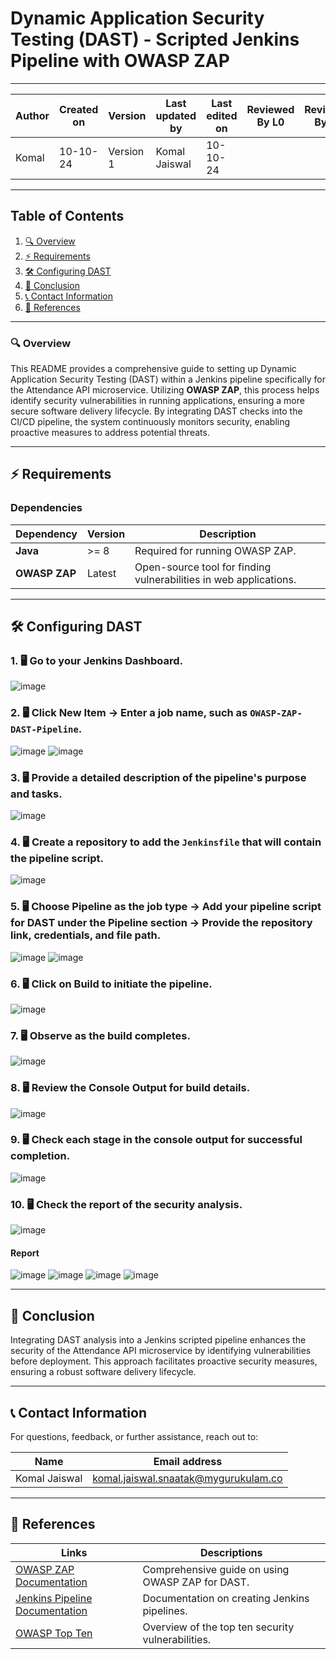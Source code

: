 # Dynamic Application Security Testing (DAST) - Scripted Jenkins Pipeline with OWASP ZAP

---  
| Author      | Created on | Version   | Last updated by | Last edited on | Reviewed By L0 | Reviewed By L1 | Reviewed By L2 |
|-------------|------------|-----------|-----------------|----------------|----------------|----------------|----------------| 
| Komal       | 10-10-24   | Version 1 | Komal Jaiswal   | 10-10-24       |                |                |                |

---

## Table of Contents
1. [🔍 Overview](#-overview)
2. [⚡ Requirements](#-requirements)
3. [🛠️ Configuring DAST](#-configuring-dast)
4. [📌 Conclusion](#-conclusion)
5. [📞 Contact Information](#-contact-information)
6. [📖 References](#-references)

---

### 🔍 Overview
This README provides a comprehensive guide to setting up Dynamic Application Security Testing (DAST) within a Jenkins pipeline specifically for the Attendance API microservice. Utilizing **OWASP ZAP**, this process helps identify security vulnerabilities in running applications, ensuring a more secure software delivery lifecycle. By integrating DAST checks into the CI/CD pipeline, the system continuously monitors security, enabling proactive measures to address potential threats.

---

## ⚡ Requirements

### Dependencies

| Dependency        | Version   | Description                                                     |
|-------------------|-----------|-----------------------------------------------------------------|
| **Java**          | >= 8     | Required for running OWASP ZAP.                                |
| **OWASP ZAP**     | Latest    | Open-source tool for finding vulnerabilities in web applications. |

---

## 🛠️ Configuring DAST

### 1. 🖥️ Go to your Jenkins Dashboard.
![image](https://github.com/user-attachments/assets/c45dfc53-c999-443e-9ced-a7005897ceb7)

### 2. 🖥️ Click **New Item** → Enter a job name, such as `OWASP-ZAP-DAST-Pipeline`.
![image](https://github.com/user-attachments/assets/8e37a852-ab27-408a-99fc-3782c0171273)
![image](https://github.com/user-attachments/assets/5666213b-8935-406f-8843-bb390ec4ed94)

### 3. 🖥️ Provide a detailed description of the pipeline's purpose and tasks.
![image](https://github.com/user-attachments/assets/f758e119-0c51-4f2d-90d6-6c21321d2195)

### 4. 🖥️ Create a repository to add the `Jenkinsfile` that will contain the pipeline script.
![image](https://github.com/user-attachments/assets/2cc72c49-88f2-4989-a40c-85fa79496102)


### 5. 🖥️ Choose Pipeline as the job type → Add your pipeline script for DAST under the Pipeline section → Provide the repository link, credentials, and file path.
![image](https://github.com/user-attachments/assets/e910bb31-9dca-4705-a9bf-de081847bcc8)
![image](https://github.com/user-attachments/assets/7a2636f6-8ee7-4ce2-8826-1adff4e9c518)


### 6. 🖥️ Click on **Build** to initiate the pipeline.
![image](https://github.com/user-attachments/assets/d0eec085-3b44-467e-ab2f-0f0f353bb7a5)


### 7. 🖥️ Observe as the build completes.
![image](https://github.com/user-attachments/assets/52d13d5f-3193-4c5b-925e-0cfe9d0522ba)

### 8. 🖥️ Review the **Console Output** for build details.
![image](https://github.com/user-attachments/assets/b1524ae4-d55e-4a04-bb14-4c41a96c063c)


### 9. 🖥️ Check each stage in the console output for successful completion.
![image](https://github.com/user-attachments/assets/dd7504c9-8ce3-4a8f-b860-63442a0349ca)

### 10. 🖥️ Check the report of the security analysis.
![image](https://github.com/user-attachments/assets/d24cb137-656c-4e99-aa7e-35e19825fe31)


#### Report
![image](https://github.com/user-attachments/assets/cc18d77f-b269-4ce4-8ff7-adf93c65ff84)
![image](https://github.com/user-attachments/assets/dc02ef6d-ceb8-46e8-941d-e371e6beaa53)
![image](https://github.com/user-attachments/assets/de7d7386-405b-48ca-bb97-6ab3d91e2240)
![image](https://github.com/user-attachments/assets/f3af8233-9340-4e21-8cd9-692d0ddf9bb2)


---

## 📌 Conclusion
Integrating DAST analysis into a Jenkins scripted pipeline enhances the security of the Attendance API microservice by identifying vulnerabilities before deployment. This approach facilitates proactive security measures, ensuring a robust software delivery lifecycle.

---

## 📞 Contact Information
For questions, feedback, or further assistance, reach out to:

| Name          | Email address                        |
|---------------|-------------------------------------|
| Komal Jaiswal | komal.jaiswal.snaatak@mygurukulam.co |

---

## 📖 References
| Links                                                                               | Descriptions                                          |
|-------------------------------------------------------------------------------------|-------------------------------------------------------|
| [OWASP ZAP Documentation](https://www.zaproxy.org/docs/)                           | Comprehensive guide on using OWASP ZAP for DAST.    |
| [Jenkins Pipeline Documentation](https://www.jenkins.io/doc/book/pipeline/)       | Documentation on creating Jenkins pipelines.         |
| [OWASP Top Ten](https://owasp.org/www-project-top-ten/)                            | Overview of the top ten security vulnerabilities.     |

